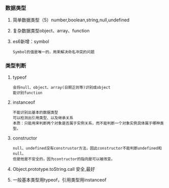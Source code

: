 ### 数据类型

1. 简单数据类型（5）number,boolean,string,null,undefined

2. 复杂数据类型object、array、function

3. es6新增：symbol

   ```
   Symbol的值是唯一的，用来解决命名冲突的问题
   ```

   

### 类型判断

1. typeof

   ```
   会将null、object、array(日期正则等)识别成object
   能识别function
   ```

2. instanceof

   ```
   不能识别出基本的数据类型
   可以检测出引用类型、以及继承关系
   本质：只能用来判断两个对象是否属于实例关系，而不能判断一个对象实例具体属于哪种类型。
   ```

3. constructor

   ```
   null、undefined没有construstor方法，因此constructor不能判断undefined和null。
   但是他是不安全的，因为contructor的指向是可以被改变。
   ```

4. Object.prototype.toString.call 安全,最好

5. 一般基本类型用typeof，引用类型用instanceof